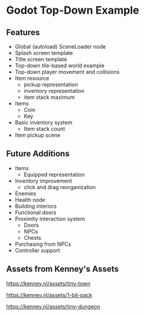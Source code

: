 # Godot Top-Down Example
 
## Features

- Global (autoload) SceneLoader node
- Splash screen template
- Title screen template
- Top-down tile-based world example
- Top-down player movement and collisions
- Item resource
    - pickup representation
    - inventory representation
    - item stack maximum
- Items
    - Coin
    - Key
- Basic inventory system
    - Item stack count
- Item pickup scene

## Future Additions

- Items
    - Equipped representation
- Inventory improvement
    - click and drag reorganization
- Enemies
- Health node
- Building interiors
- Functional doors
- Proximity interaction system
    - Doors
    - NPCs
    - Chests
- Purchasing from NPCs
- Controller support

## Assets from Kenney's Assets

https://kenney.nl/assets/tiny-town

https://kenney.nl/assets/1-bit-pack

https://kenney.nl/assets/tiny-dungeon